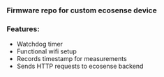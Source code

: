### Firmware repo for custom ecosense device
### Features: 
- Watchdog timer
- Functional wifi setup
- Records timestamp for measurements
- Sends HTTP requests to ecosense backend 
